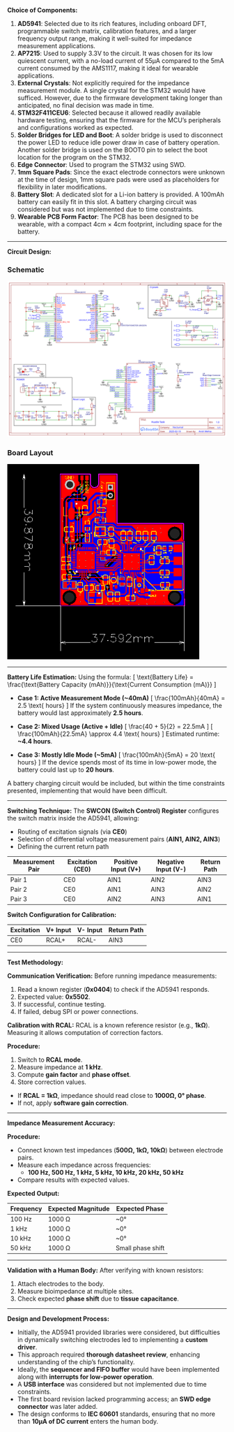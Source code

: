 **Choice of Components:**

1. **AD5941**: Selected due to its rich features, including onboard DFT, programmable switch matrix, calibration features, and a larger frequency output range, making it well-suited for impedance measurement applications.
2. **AP7215**: Used to supply 3.3V to the circuit. It was chosen for its low quiescent current, with a no-load current of 55μA compared to the 5mA current consumed by the AMS1117, making it ideal for wearable applications.
3. **External Crystals**: Not explicitly required for the impedance measurement module. A single crystal for the STM32 would have sufficed. However, due to the firmware development taking longer than anticipated, no final decision was made in time.
4. **STM32F411CEU6**: Selected because it allowed readily available hardware testing, ensuring that the firmware for the MCU’s peripherals and configurations worked as expected.
5. **Solder Bridges for LED and Boot**: A solder bridge is used to disconnect the power LED to reduce idle power draw in case of battery operation. Another solder bridge is used on the BOOT0 pin to select the boot location for the program on the STM32.
6. **Edge Connector**: Used to program the STM32 using SWD.
7. **1mm Square Pads**: Since the exact electrode connectors were unknown at the time of design, 1mm square pads were used as placeholders for flexibility in later modifications.
8. **Battery Slot**: A dedicated slot for a Li-ion battery is provided. A 100mAh battery can easily fit in this slot. A battery charging circuit was considered but was not implemented due to time constraints.
9. **Wearable PCB Form Factor**: The PCB has been designed to be wearable, with a compact 4cm × 4cm footprint, including space for the battery.

---

**Circuit Design:**

### Schematic
![Schematic](Schematic_HustleTask_Nocturnal_2025-02-25.svg)

### Board Layout
![Board Layout](PCB_PCB_HustleTask_Nocturnal_2025-02-25.svg)

---

**Battery Life Estimation:**
Using the formula:
\[ \text{Battery Life} = \frac{\text{Battery Capacity (mAh)}}{\text{Current Consumption (mA)}} \]

- **Case 1: Active Measurement Mode (~40mA)**
  \[ \frac{100mAh}{40mA} = 2.5 \text{ hours} \]
  If the system continuously measures impedance, the battery would last approximately **2.5 hours**.

- **Case 2: Mixed Usage (Active + Idle)**
  \[ \frac{40 + 5}{2} = 22.5mA \]
  \[ \frac{100mAh}{22.5mA} \approx 4.4 \text{ hours} \]
  Estimated runtime: **~4.4 hours**.

- **Case 3: Mostly Idle Mode (~5mA)**
  \[ \frac{100mAh}{5mA} = 20 \text{ hours} \]
  If the device spends most of its time in low-power mode, the battery could last up to **20 hours**.

A battery charging circuit would be included, but within the time constraints presented, implementing that would have been difficult.

---

**Switching Technique:**
The **SWCON (Switch Control) Register** configures the switch matrix inside the AD5941, allowing:
- Routing of excitation signals (via **CE0**)
- Selection of differential voltage measurement pairs (**AIN1, AIN2, AIN3**)
- Defining the current return path

| Measurement Pair | Excitation (CE0) | Positive Input (V+) | Negative Input (V-) | Return Path |
|-----------------|----------------|-------------------|-------------------|-------------|
| Pair 1         | CE0            | AIN1             | AIN2             | AIN3        |
| Pair 2         | CE0            | AIN1             | AIN3             | AIN2        |
| Pair 3         | CE0            | AIN2             | AIN3             | AIN1        |

**Switch Configuration for Calibration:**

| Excitation | V+ Input | V- Input | Return Path |
|-----------|---------|---------|-------------|
| CE0       | RCAL+   | RCAL-   | AIN3        |

---

**Test Methodology:**

**Communication Verification:**
Before running impedance measurements:
1. Read a known register (**0x0404**) to check if the AD5941 responds.
2. Expected value: **0x5502**.
3. If successful, continue testing.
4. If failed, debug SPI or power connections.

**Calibration with RCAL:**
RCAL is a known reference resistor (e.g., **1kΩ**). Measuring it allows computation of correction factors.

**Procedure:**
1. Switch to **RCAL mode**.
2. Measure impedance at **1 kHz**.
3. Compute **gain factor** and **phase offset**.
4. Store correction values.

- If **RCAL = 1kΩ**, impedance should read close to **1000Ω, 0° phase**.
- If not, apply **software gain correction**.

---

**Impedance Measurement Accuracy:**

**Procedure:**
- Connect known test impedances (**500Ω, 1kΩ, 10kΩ**) between electrode pairs.
- Measure each impedance across frequencies:
  - **100 Hz, 500 Hz, 1 kHz, 5 kHz, 10 kHz, 20 kHz, 50 kHz**
- Compare results with expected values.

**Expected Output:**

| Frequency | Expected Magnitude | Expected Phase |
|-----------|-------------------|---------------|
| 100 Hz    | 1000 Ω           | ~0°          |
| 1 kHz     | 1000 Ω           | ~0°          |
| 10 kHz    | 1000 Ω           | ~0°          |
| 50 kHz    | 1000 Ω           | Small phase shift |

---

**Validation with a Human Body:**
After verifying with known resistors:
1. Attach electrodes to the body.
2. Measure bioimpedance at multiple sites.
3. Check expected **phase shift** due to **tissue capacitance**.

---

**Design and Development Process:**
- Initially, the AD5941 provided libraries were considered, but difficulties in dynamically switching electrodes led to implementing a **custom driver**.
- This approach required **thorough datasheet review**, enhancing understanding of the chip’s functionality.
- Ideally, the **sequencer and FIFO buffer** would have been implemented along with **interrupts for low-power operation**.
- A **USB interface** was considered but not implemented due to time constraints.
- The first board revision lacked programming access; an **SWD edge connector** was later added.
- The design conforms to **IEC 60601** standards, ensuring that no more than **10μA of DC current** enters the human body.

